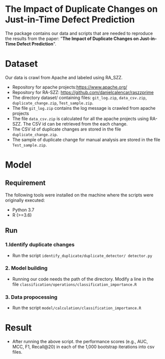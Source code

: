 # The Impact of Duplicate Changes on Just-in-Time Defect Prediction
The package contains our data and scripts that are needed to reproduce the results from the paper: "**The Impact of Duplicate Changes on Just-in-Time Defect Prediction**". 
# **Dataset**
Our data is crawl from Apache and labeled using RA_SZZ.
* Repository for apache projects:https://www.apache.org/
* Repository for RA-SZZ: https://github.com/danielcalencar/raszzprime
* The directory dataset/ containing files: ``git_log.zip``, ``data_csv.zip``, ``duplicate_change.zip``, ``Test_sample.zip``.
* The file ``git_log.zip`` contains the log message is crawled from apache projects
* The file ``data_csv.zip`` is calculated for all the apache projects using RA-SZZ. The CSV id can be retrieved from the each change.
* The CSV id of duplicate changes are stored in the file ``duplicate_change.zip``.
* The sample of duplicate change for manual analysis are stored in the file ``Test_sample.zip``.

# **Model**
## **Requirement**
The following tools were installed on the machine where the scripts were originally executed:
* Python 3.7
* R (>=3.6)
## **Run**
### **1.Identify duplicate changes**
* Run the script ``identify_duplicate/duplicate_detector/ detector.py``
### **2. Model building**  
* Running our code needs the path of the directory. Modify a line in the file ``classification/operations/classification_importance.R``
### **3. Data propocessing**
* Run the script ``model/calculation/classification_importance.R``

# **Result** 
* After running the above script. the performance scores (e.g., AUC, MCC, F1, Recall@20) in each of the 1,000 bootstrap iterations into csv files.



